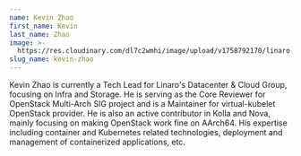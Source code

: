 ```yaml
---
name: Kevin Zhao
first_name: Kevin
last_name: Zhao
image: >-
  https://res.cloudinary.com/dl7c2wmhi/image/upload/v1758792170/linaro-website/images/author/kevin
slug_name: kevin-zhao
---
```


Kevin Zhao is currently a Tech Lead for Linaro's Datacenter & Cloud Group, focusing on Infra and Storage. He is serving as the Core Reviewer for OpenStack Multi-Arch SIG project and is a Maintainer for virtual-kubelet OpenStack provider. He is also an active contributor in Kolla and Nova, mainly focusing on making OpenStack work fine on AArch64. His expertise including container and Kubernetes related technologies, deployment and management of containerized applications, etc.
